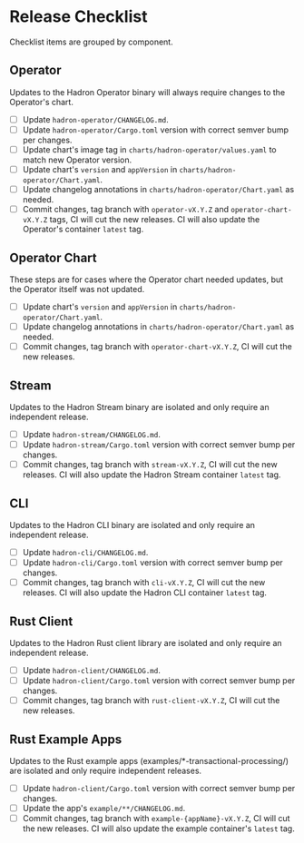 Release Checklist
=================
Checklist items are grouped by component.

## Operator
Updates to the Hadron Operator binary will always require changes to the Operator's chart.

- [ ] Update `hadron-operator/CHANGELOG.md`.
- [ ] Update `hadron-operator/Cargo.toml` version with correct semver bump per changes.
- [ ] Update chart's image tag in `charts/hadron-operator/values.yaml` to match new Operator version.
- [ ] Update chart's `version` and `appVersion` in `charts/hadron-operator/Chart.yaml`.
- [ ] Update changelog annotations in `charts/hadron-operator/Chart.yaml` as needed.
- [ ] Commit changes, tag branch with `operator-vX.Y.Z` and `operator-chart-vX.Y.Z` tags, CI will cut the new releases. CI will also update the Operator's container `latest` tag.

## Operator Chart
These steps are for cases where the Operator chart needed updates, but the Operator itself was not updated.

- [ ] Update chart's `version` and `appVersion` in `charts/hadron-operator/Chart.yaml`.
- [ ] Update changelog annotations in `charts/hadron-operator/Chart.yaml` as needed.
- [ ] Commit changes, tag branch with `operator-chart-vX.Y.Z`, CI will cut the new releases.

## Stream
Updates to the Hadron Stream binary are isolated and only require an independent release.

- [ ] Update `hadron-stream/CHANGELOG.md`.
- [ ] Update `hadron-stream/Cargo.toml` version with correct semver bump per changes.
- [ ] Commit changes, tag branch with `stream-vX.Y.Z`, CI will cut the new releases. CI will also update the Hadron Stream container `latest` tag.

## CLI
Updates to the Hadron CLI binary are isolated and only require an independent release.

- [ ] Update `hadron-cli/CHANGELOG.md`.
- [ ] Update `hadron-cli/Cargo.toml` version with correct semver bump per changes.
- [ ] Commit changes, tag branch with `cli-vX.Y.Z`, CI will cut the new releases. CI will also update the Hadron CLI container `latest` tag.

## Rust Client
Updates to the Hadron Rust client library are isolated and only require an independent release.

- [ ] Update `hadron-client/CHANGELOG.md`.
- [ ] Update `hadron-client/Cargo.toml` version with correct semver bump per changes.
- [ ] Commit changes, tag branch with `rust-client-vX.Y.Z`, CI will cut the new releases.

## Rust Example Apps
Updates to the Rust example apps (examples/*-transactional-processing/) are isolated and only require independent releases.

- [ ] Update `hadron-client/Cargo.toml` version with correct semver bump per changes.
- [ ] Update the app's `example/**/CHANGELOG.md`.
- [ ] Commit changes, tag branch with `example-{appName}-vX.Y.Z`, CI will cut the new releases. CI will also update the example container's `latest` tag.
